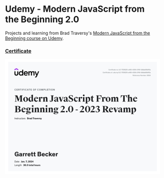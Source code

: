 # Udemy - Modern JavaScript from the Beginning 2.0

Projects and learning from Brad Traversy's [Modern JavaScript from the Beginning course on Udemy](https://www.udemy.com/course/modern-javascript-from-the-beginning/).

### [Certificate](https://www.udemy.com/certificate/UC-7f2182f3-e495-4336-b749-5d8ab98bff3a/)

!["Certificate"](./Certificate.jpg)
